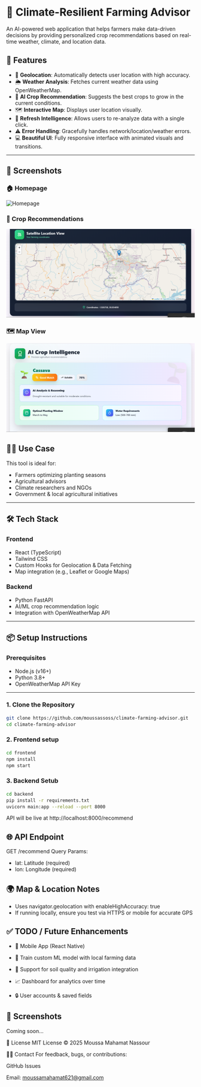 # 🌱 Climate-Resilient Farming Advisor

An AI-powered web application that helps farmers make data-driven decisions by providing personalized crop recommendations based on real-time weather, climate, and location data.

## 🚀 Features

- 📍 **Geolocation**: Automatically detects user location with high accuracy.
- 🌦️ **Weather Analysis**: Fetches current weather data using OpenWeatherMap.
- 🤖 **AI Crop Recommendation**: Suggests the best crops to grow in the current conditions.
- 🗺️ **Interactive Map**: Displays user location visually.
- 🔄 **Refresh Intelligence**: Allows users to re-analyze data with a single click.
- ⚠️ **Error Handling**: Gracefully handles network/location/weather errors.
- 💻 **Beautiful UI**: Fully responsive interface with animated visuals and transitions.

---

## 🌄 Screenshots

### 🏠 Homepage
![Homepage](assets/iamge.png)

### 🌱 Crop Recommendations
![Recommendations](assets/map.png)

### 🗺️ Map View
![Map](assets/result.png)


## 🧑‍🌾 Use Case

This tool is ideal for:
- Farmers optimizing planting seasons
- Agricultural advisors
- Climate researchers and NGOs
- Government & local agricultural initiatives

---

## 🛠️ Tech Stack

### Frontend
- React (TypeScript)
- Tailwind CSS
- Custom Hooks for Geolocation & Data Fetching
- Map integration (e.g., Leaflet or Google Maps)

### Backend
- Python FastAPI
- AI/ML crop recommendation logic
- Integration with OpenWeatherMap API

---

## 📦 Setup Instructions

### Prerequisites
- Node.js (v16+)
- Python 3.8+
- OpenWeatherMap API Key

---

### 1. Clone the Repository

```bash
git clone https://github.com/moussassoss/climate-farming-advisor.git
cd climate-farming-advisor
```
### 2. Frontend setup

``` bash
cd frontend
npm install
npm start
```

### 3. Backend Setub

```bash
cd backend
pip install -r requirements.txt
uvicorn main:app --reload --port 8000
```
API will be live at http://localhost:8000/recommend

## 🌐 API Endpoint

GET /recommend
Query Params:
- lat: Latitude (required)
- lon: Longitude (required)

## 🌍 Map & Location Notes
- Uses navigator.geolocation with enableHighAccuracy: true
- If running locally, ensure you test via HTTPS or mobile for accurate GPS

## ✅ TODO / Future Enhancements
- 📱 Mobile App (React Native)

- 🧠 Train custom ML model with local farming data

- 🌾 Support for soil quality and irrigation integration

- 📈 Dashboard for analytics over time

- 🔒 User accounts & saved fields

## 📸 Screenshots
Coming soon…

📄 License
MIT License © 2025 Moussa Mahamat Nassour

🙋‍♂️ Contact
For feedback, bugs, or contributions:

GitHub Issues

Email: moussamahamat621@gmail.com
